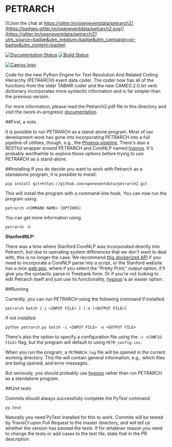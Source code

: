 PETRARCH 
========

[![Join the chat at https://gitter.im/openeventdata/petrarch2](https://badges.gitter.im/openeventdata/petrarch2.svg)](https://gitter.im/openeventdata/petrarch2?utm_source=badge&utm_medium=badge&utm_campaign=pr-badge&utm_content=badge)

[![Documentation Status](https://readthedocs.org/projects/petrarch2/badge/?version=latest)](http://petrarch2.readthedocs.org/en/latest/?badge=latest)
[![Build Status](https://travis-ci.org/openeventdata/petrarch2.svg?branch=master)](https://travis-ci.org/openeventdata/petrarch2)

[![Caerus logo](http://caerusassociates.com/wp-content/uploads/2012/03/Caerus_logo.png)](http://caerusassociates.com/wp-content/uploads/2012/03/Caerus_logo.png)

Code for the new Python Engine for Text Resolution And Related Coding Hierarchy (PETRARCH) 
event data coder. The coder now has all of the functions from the older TABARI coder 
and the new CAMEO.2.0.txt verb dictionary incorporates more syntactic information and is far
simpler than the previous version.


For more information, please read the Petrarch2.pdf file in this directory and visit the (work-in-progress)
[documentation](http://petrarch2.readthedocs.org/en/latest/#).

##First, a note.

It is possible to run PETRARCH as a stand-alone program. Most of our
development work has gone into incorporating PETRARCH into a full pipeline of
utilities, though, e.g., the [Phoenix pipeline](https://github.com/openeventdata/phoenix_pipeline).
There's also a RESTful wrapper around PETRARCH and CoreNLP named
[hypnos](https://github.com/caerusassociates/hypnos). It's probably worthwhile
to explore those options before trying to use PETRARCH as a stand-alone.

##Installing
If you do decide you want to work with Petrarch as a standalone program, it is possible to install:


``pip install git+https://github.com/openeventdata/petrarch2.git``


This will install the program with a command-line hook. You can now run the program using:

``petrarch <COMMAND NAME> [OPTIONS]``

You can get more information using:

``petrarch -h``

**StanfordNLP:**

There was a time where Stanford CoreNLP was incorporated directly into Petrarch, but due
to operating system differences that we don't want to deal with, this is no longer the case.
We recommend [this dockerized API](http://github.com/chilland/ccnlp) if you need to incorporate
a CoreNLP parse into a script, or the Stanford website has a nice [web app](http://nlp.stanford.edu:8080/corenlp/),
 where if you select the "Pretty Print," output option, it'll give you the 
syntactic parse in Treebank form. Or if you're not looking to edit Petrarch itself and just
use its functionality, [hypnos](https://github.com/caerusassociates/hypnos) is an easier option.


##Running

Currently, you can run PETRARCH using the following command if installed:

``petrarch batch [-i <INPUT FILE> ] [-o [<OUTPUT FILE>]``

If not installed:

``python petrarch.py batch -i <INPUT FILE> -o <OUTPUT FILE>``

There's also the option to specify a configuration file using the ``-c <CONFIG
FILE>`` flag, but the program will default to using ``PETR_config.ini``.

When you run the program, a ``PETRARCH.log`` file will be opened in the current
working directory. This file will contain general information, e.g., which
files are being opened, and error messages.

But seriously, you should probably use [hypnos](https://github.com/caerusassociates/hypnos) rather than run PETRARCH as a standalone program.

##Unit tests

Commits should always successfully complete the PyTest command

``py.test``

Naturally you need PyTest installed for this to work. Commits will be tested
by TravisCI upon Pull Request to the master directory, and will tell us whether
the version has passed the tests. If for whatever reason you need to change the 
tests or add cases to the test file, state that in the PR description. 

